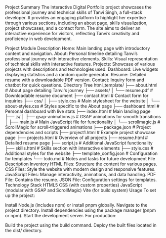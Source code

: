 Project Summary
The Interactive Digital Portfolio project showcases the professional journey and technical skills of Tanvi Singh, a full-stack developer. It provides an engaging platform to highlight her expertise through various sections, including an about page, skills visualization, project showcases, and a contact form. The site aims to deliver an interactive experience for visitors, reflecting Tanvi’s creativity and proficiency in web development.

Project Module Description
Home: Main landing page with introductory content and navigation.
About: Personal timeline detailing Tanvi’s professional journey with interactive elements.
Skills: Visual representation of technical skills with interactive features.
Projects: Showcase of various projects with descriptions and technologies used.
Dashboard: Live widgets displaying statistics and a random quote generator.
Resume: Detailed resume with a downloadable PDF version.
Contact: Inquiry form and chatbot for quick questions.
Directory Tree
html_template/
├── about.html               # About page detailing Tanvi's journey
├── assets/
│   └── resume.pdf          # Downloadable resume document
├── contact.html            # Contact form for inquiries
├── css/
│   ├── style.css           # Main stylesheet for the website
│   └── about-styles.css    # Styles specific to the About page
├── dashboard.html          # Personal dashboard with live stats
├── index.html              # Main landing page
├── js/
│   ├── gsap-animations.js   # GSAP animations for smooth transitions
│   ├── main.js              # Main JavaScript file for functionality
│   └── scrollmagic.js       # ScrollMagic for scroll-triggered animations
├── package.json            # Project dependencies and scripts
├── project1.html           # Example project showcase page
├── projects.html           # Overview of all projects
├── resume.html             # Detailed resume page
├── script.js               # Additional JavaScript functionality
├── skills.html             # Skills section with interactive elements
├── style.css               # Additional styles for the website
├── template_config.json     # Configuration for templates
└── todo.md                 # Notes and tasks for future development
File Description Inventory
HTML Files: Structure the content for various pages.
CSS Files: Style the website with modern design and responsive features.
JavaScript Files: Manage interactivity, animations, and data handling.
PDF File: Contains the resume.
JSON File: Configuration settings for templates.
Technology Stack
HTML5
CSS (with custom properties)
JavaScript (modular with GSAP and ScrollMagic)
Vite (for build system)
Usage
To set up the project:

Install Node.js (includes npm) or install pnpm globally.
Navigate to the project directory.
Install dependencies using the package manager (pnpm or npm).
Start the development server.
For production:

Build the project using the build command.
Deploy the built files located in the dist/ directory.